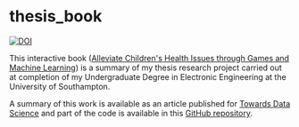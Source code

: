 # thesis_book

[![DOI](https://zenodo.org/badge/DOI/10.5281/zenodo.3958974.svg)](https://doi.org/10.5281/zenodo.3958974)

This interactive book ([Alleviate Children's Health Issues through Games and Machine Learning](https://pierpaolo28.github.io/thesis_book/)) is a summary of my thesis research project carried out at completion of my Undergraduate Degree in Electronic Engineering at the University of Southampton. 

A summary of this work is available as an article published for [Towards Data Science](https://towardsdatascience.com/disability-diagnostic-using-eeg-time-series-analysis-8035300837ac) and part of the code is available in this [GitHub repository](https://github.com/pierpaolo28/Alleviate-Children-s-Health-Issues-through-Games-and-Machine-Learning).
